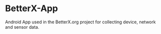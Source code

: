 # BetterX-App
Android App used in the BetterX.org project for collecting device, network and sensor data.
